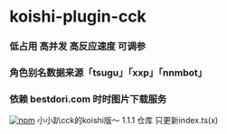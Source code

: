 # koishi-plugin-cck

### 低占用 高并发 高反应速度 可调参
### 角色别名数据来源「tsugu」「xxp」「nnmbot」
### 依赖 bestdori.com 时时图片下载服务

[![npm](https://img.shields.io/npm/v/koishi-plugin-test?style=flat-square)](https://www.npmjs.com/package/koishi-plugin-cck)
小小趴cck的koishi版～
1.1.1
仓库
只更新index.ts(x)

